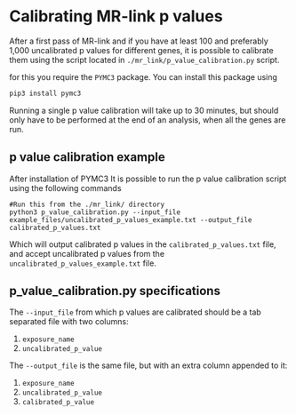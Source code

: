 # Calibrating MR-link p values

After a first pass of MR-link and if you have at least 100 and preferably 1,000 uncalibrated p values for different 
genes, it is possible to calibrate them using the script located in `./mr_link/p_value_calibration.py` script.

for this you require the `PYMC3` package. You can install this package using
``` bash
pip3 install pymc3
```
Running a single p value calibration will take up to 30 minutes, but should only have to be performed at the end of 
an analysis, when all the genes are run.


## p value calibration example
After installation of PYMC3 It is possible to run the p value calibration script using the following commands

```bashgit
#Run this from the ./mr_link/ directory
python3 p_value_calibration.py --input_file example_files/uncalibrated_p_values_example.txt --output_file calibrated_p_values.txt
```
Which will output calibrated p values in the `calibrated_p_values.txt` file, and accept uncalibrated p values from the
`uncalibrated_p_values_example.txt` file. 

## p_value_calibration.py specifications

The `--input_file` from which p values are calibrated should be a tab separated file with two columns:
1. `exposure_name`
2. `uncalibrated_p_value` 

The `--output_file` is the same file, but with an extra column appended to it:
1. `exposure_name`
2. `uncalibrated_p_value`
3. `calibrated_p_value`